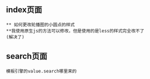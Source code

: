 ## index页面
    ** 如何更改轮播图的小圆点的样式
    **我使用原生js的方法可以修改，但是使用的是less的样式完全改不了
    (解决了)


## search页面
    模板引擎的value.search哪里来的


